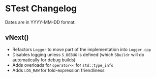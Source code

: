 # STest Changelog
Dates are in YYYY-MM-DD format.

## vNext()
- Refactors `Logger` to move part of the implementation into `Logger.cpp`
- Disables logging unless `S_DEBUG` is defined (which `SBuildr` will do automatically for debug builds)
- Adds overloads for `operator<<` for `std::type_info`
- Adds `LOG_RAW` for fold-expression friendliness

